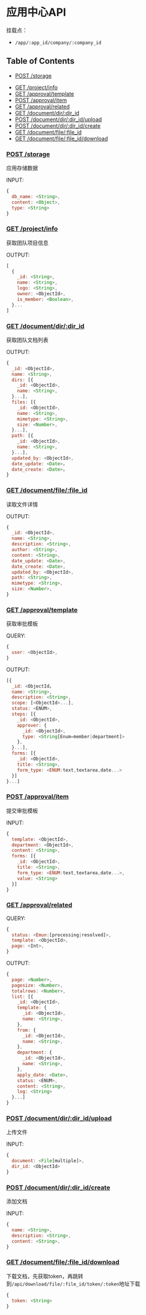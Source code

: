 # 应用中心API

挂载点：
* `/app/:app_id/company/:company_id`

## Table of Contents

<!-- * [GET /company/info](#companyInfo) -->
* [POST /storage](#storage)
<!-- * [GET /member/list](#memberList)
* [GET /structure/info](#structureInfo) -->
* [GET /project/info](#projectInfo)
* [GET /approval/template](#template)
* [POST /approval/item](#approvalCreate)
* [GET /approval/related](#related)
* [GET /document/dir/:dir_id](#dir)
* [POST /document/dir/:dir_id/upload](#upload)
* [POST /document/dir/:dir_id/create](#create)
* [GET /document/file/:file_id](#file)
* [GET /document/file/:file_id/download](#download)

<!-- approval hold on -->


<!-- ### [GET /company/info](id:companyInfo)

获取团队名称、版本等信息

OUTPUT:
```javascript
{
  _id: <ObjectId[auto]>,
  name: <String>,
  description: <String>,
  logo: <URL>,
  owner: <ObjectId[link=user._id]>,
  members: [{
    _id: <ObjectId[link=user._id]>,
    name: <String>,
    mobile: <String>,
    birthdate: <Date>,
    joindate: <Date>,
    email: <String[email]>,
    address: <String>,
    sex: <String[Enum:M,F]>,
  }...],
  structure: <Structure:> {
    _id: <ObjectId>,
    name: <String>,
    positions: [{
      _id: <ObjectId>,
      title: <String>,
    }...],
    members: [{
      _id: <ObjectId[link=user._id]>,
      position: <ObjectId>,
    }...],
    children: [<Structure>...],
  },
  projects: [<ObjectId>...],
  plan: {}
  modules: [
    MODULE_PROJECT
    MODULE_TASK
    MODULE_DOCUMENT
    MODULE_APPROVAL
    MODULE_ANNOUNCEMENT
    MODULE_ATTENDANCE
    MODULE_STRUCTURE
  ]
}
``` -->

### [POST /storage](id:storage)

应用存储数据

INPUT:

```javascript
{
  db_name: <String>,
  content: <Object>,
  type: <String>
}
```

<!-- ### [GET /member/list](id:memberList)

获取团队成员列表

OUTPUT:

```javascript
[{
  _id: <ObjectId>,
  name: <String>,
  mobile: <String>,
  birthdate: <Date>,
  joindate: <Date>,
  email: <String[email]>,
  address: <String>,
  sex: <String[Enum:M,F]>,
}...]
```

### [GET /structure/info](id:structureInfo)

获取团队组织架构信息

OUTPUT:

```javascript
{
  _id: <ObjectId>,
  name: <String>,
  positions: [{
    _id: <ObjectId>,
    title: <String>,
  }...],
  members: [{
    _id: <ObjectId[link=user._id]>,
    position: <ObjectId>,
  }...],
  children: [<Structure>...],
}
``` -->

### [GET /project/info](id:projectInfo)

获取团队项目信息

OUTPUT:

```javascript
[
  {
    _id: <String>,
    name: <String>,
    logo: <String>,
    owner: <ObjectId>,
    is_member: <Boolean>,         
  }...
]
```

### [GET /document/dir/:dir_id](id:dir)

获取团队文档列表

OUTPUT:

```javascript
{
  _id: <ObjectId>,
  name: <String>,
  dirs: [{
    _id: <ObjectId>,
    name: <String>,
  }...],
  files: [{
    _id: <ObjectId>,
    name: <String>,
    mimetype: <String>,
    size: <Number>,
  }...],
  path: [{
    _id: <ObjectId>,
    name: <String>,
  }...],
  updated_by: <ObjectId>,
  date_update: <Date>，
  date_create: <Date>，
}
```

### [GET /document/file/:file_id](id:file)

读取文件详情

OUTPUT:

```javascript
{
  _id: <ObjectId>,
  name: <String>,
  description: <String>,
  author: <String>,
  content: <String>,
  date_update: <Date>,
  date_create: <Date>,
  updated_by: <ObjectId>,
  path: <String>,
  mimetype: <String>,
  size: <Number>,
}
```

### [GET /approval/template](id:template)

获取审批模板

QUERY:

```javascript
{
  user: <ObjectId>,
}
```

OUTPUT:

```javascript
[{
  _id: <ObjectId，
  name: <String>,
  description: <String>,
  scope: [<ObjectId>...],
  status: <ENUM>,
  steps: [{
    _id: <ObjectId>,
    approver: {
      _id: <ObjectId>,
      type: <String[Enum=member|department]>
    },
  }...],
  forms: [{
    _id: <ObjectId>,
    title: <String>,
    form_type: <ENUM:text,textarea,date...>
  }]
}...]
```

### [POST /approval/item](id:approvalCreate)

提交审批模板

INPUT:

```javascript
{
  template: <ObjectId>,
  department: <ObjectId>,
  content: <String>,
  forms: [{
    _id: <ObjectId>,
    title: <String>,
    form_type: <ENUM:text,textarea,date...>,
    value: <String>
  }]
}
```

### [GET /approval/related](id:related)

QUERY:

```javascript
{
  status: <Emun:[processing|resolved]>,
  template: <ObjectId>,
  page: <Int>,
}
```

OUTPUT:

```javascript
{
  page: <Number>,
  pagesize: <Number>,
  totalrows: <Number>,
  list: [{
    _id: <ObjectId>,
    template: {
      _id: <ObjectId>,
      name: <String>,
    },
    from: {
      _id: <ObjectId>,
      name: <String>,
    },
    department: {
      _id: <ObjectId>,
      name: <String>,
    },
    apply_date: <Date>,
    status: <ENUM>,
    content: <String>,
    log: <String>
  }...]
}
```

### [POST /document/dir/:dir_id/upload](id:upload)

上传文件

INPUT:

```javascript
{
  document: <File[multiple]>,
  dir_id: <ObjectId>
}
```

### [POST /document/dir/:dir_id/create](id:create)

添加文档

INPUT:

```javascript
{
  name: <String>,
  description: <String>,
  content: <String>,
}
```

### [GET /document/file/:file_id/download](id:download)

下载文档，先获取token，再跳转到`/api/download/file/:file_id/token/:token`地址下载

```javascript
{
  token: <String>
}
```
